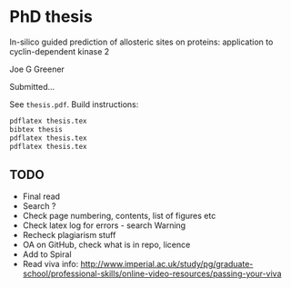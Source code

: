 # PhD thesis

In-silico guided prediction of allosteric sites on proteins: application to cyclin-dependent kinase 2

Joe G Greener

Submitted...

See `thesis.pdf`. Build instructions:
```bash
pdflatex thesis.tex
bibtex thesis
pdflatex thesis.tex
pdflatex thesis.tex
```


## TODO

- Final read
- Search ?
- Check page numbering, contents, list of figures etc
- Check latex log for errors - search Warning
- Recheck plagiarism stuff
- OA on GitHub, check what is in repo, licence
- Add to Spiral
- Read viva info: http://www.imperial.ac.uk/study/pg/graduate-school/professional-skills/online-video-resources/passing-your-viva
